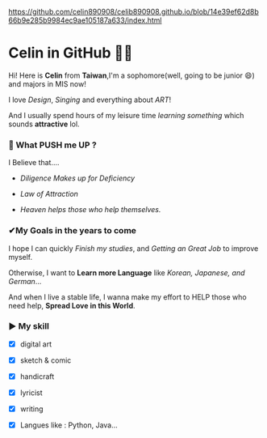 <https://github.com/celin890908/celib890908.github.io/blob/14e39ef62d8b66b9e285b9984ec9ae105187a633/index.html> 
# Celin in GitHub 🙋‍♀️

Hi! Here is **Celin** from **Taiwan**,I'm a sophomore(well, going to be junior :smile:) and majors in MIS now!

I love *Design*, *Singing* and everything about *ART*! 

And I usually spend hours of my leisure time  *learning something* which sounds **attractive** lol.

### 💪 What PUSH me UP ?

I Believe that....

 - *Diligence Makes up for Deficiency* </font> 
 
 -  *Law of Attraction* </font> 
 
 -  *Heaven helps those who help themselves.* </font> 
 
 
### ✔My Goals in the years to come

I hope I can quickly *Finish my studies*, and *Getting an Great Job* to improve myself.

Otherwise, I want to **Learn more Language** like *Korean, Japanese, and German*...

And when I live a stable life, I wanna make my effort to HELP those who need help, **Spread Love in this World**</font>.


### ▶ My skill


- [X] digital art

- [X] sketch & comic

- [X] handicraft


- [X] lyricist 

- [X] writing

- [X] Langues like : Python, Java...


